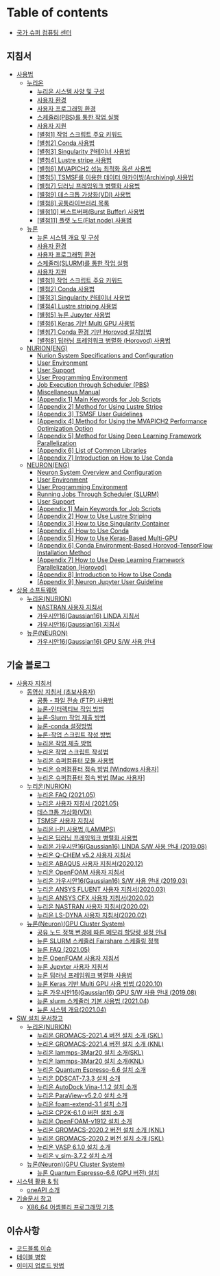 # Table of contents

* [국가 슈퍼 컴퓨팅 센터](README.md)

## 지침서 <a href="#userguide" id="userguide"></a>

* [사용법](userguide/manual/README.md)
  * [누리온](userguide/manual/nurion/README.md)
    * [누리온 시스템 사양 및 구성](userguide/manual/nurion/nurion-system-overview-and-configuration.md)
    * [사용자 환경](userguide/manual/nurion/user-experience.md)
    * [사용자 프로그래밍 환경](userguide/manual/nurion/user-programming-environment.md)
    * [스케줄러(PBS)를 통한 작업 실행](userguide/manual/nurion/running-jobs-through-scheduler-pbs.md)
    * [사용자 지원](userguide/manual/nurion/user-support.md)
    * [\[별첨1\] 작업 스크립트 주요 키워드](userguide/manual/nurion/appendix-1-main-keywords-for-job-scripts.md)
    * [\[별첨2\] Conda 사용법](userguide/manual/nurion/appendix-2-how-to-use-conda.md)
    * [\[별첨3\] Singularity 컨테이너 사용법](userguide/manual/nurion/appendix-3-how-to-use-singularity-container.md)
    * [\[별첨4\] Lustre stripe 사용법](userguide/manual/nurion/appendix-4-how-to-use-lustre-striping.md)
    * [\[별첨6\] MVAPICH2 성능 최적화 옵션 사용법](userguide/manual/nurion/appendix-6-method-for-using-the-mvapich2-performance-optimization-option.md)
    * [\[별첨5\] TSMSF를 이용한 데이터 아카이빙(Archiving) 사용법](userguide/manual/nurion/appendix-5-tsmsf-user-guidelines.md)
    * [\[별첨7\] 딥러닝 프레임워크 병렬화 사용법](userguide/manual/nurion/appendix-7-method-for-using-deep-learning-framework-parallelization.md)
    * [\[별첨9\] 데스크톱 가상화(VDI) 사용법](userguide/manual/nurion/appendix-9-how-to-use-vdi.md)
    * [\[별첨8\] 공통라이브러리 목록](userguide/manual/nurion/appendix-8-list-of-common-libraries.md)
    * [\[별첨10\] 버스트버퍼(Burst Buffer) 사용법](userguide/manual/nurion/appendix-10-how-to-use-burst-buffer.md)
    * [\[별첨11\] 플랫 노드(Flat node) 사용법](userguide/manual/nurion/appendix-11-how-to-use-flat-node.md)
  * [뉴론](userguide/manual/neuron/README.md)
    * [뉴론 시스템 개요 및 구성](userguide/manual/neuron/neuron-system-overview-and-configuration.md)
    * [사용자 환경](userguide/manual/neuron/user-environment.md)
    * [사용자 프로그래밍 환경](userguide/manual/neuron/user-programming-environment.md)
    * [스케줄러(SLURM)를 통한 작업 실행](userguide/manual/neuron/running-jobs-through-scheduler-slurm.md)
    * [사용자 지원](userguide/manual/neuron/user-support.md)
    * [\[별첨1\] 작업 스크립트 주요 키워드](userguide/manual/neuron/appendix-1-main-keywords-for-job-scripts.md)
    * [\[별첨2\] Conda 사용법](userguide/manual/neuron/appendix-2-how-to-use-conda.md)
    * [\[별첨3\] Singularity 컨테이너 사용법](userguide/manual/neuron/appendix-3-how-to-use-singularity-container.md)
    * [\[별첨4\] Lustre striping 사용법](userguide/manual/neuron/appendix-4-how-to-use-lustre-striping.md)
    * [\[별첨5\] 뉴론 Jupyter 사용법](userguide/manual/neuron/appendix-5-neuron-jupyter-user-guideline.md)
    * [\[별첨6\] Keras 기반 Multi GPU 사용법](userguide/manual/neuron/appendix-6-how-to-use-keras-based-multi-gpu.md)
    * [\[별첨7\] Conda 환경 기반 Horovod 설치방법](userguide/manual/neuron/appendix-7-conda-environment-based-horovod-tensorflow-installation-method.md)
    * [\[별첨8\] 딥러닝 프레임워크 병렬화 (Horovod) 사용법](userguide/manual/neuron/appendix-8-how-to-use-deep-learning-framework-parallelization-horovod.md)
  * [NURION(ENG)](userguide/manual/nurion-eng/README.md)
    * [Nurion System Specifications and Configuration](userguide/manual/nurion-eng/specifications-and-configuration.md)
    * [User Environment](userguide/manual/nurion-eng/user-environment.md)
    * [User Support](userguide/manual/nurion-eng/user-support.md)
    * [User Programming Environment](userguide/manual/nurion-eng/user-programming-environment.md)
    * [Job Execution through Scheduler (PBS)](userguide/manual/nurion-eng/job-execution-through-scheduler-pbs.md)
    * [Miscellaneous Manual](userguide/manual/nurion-eng/miscellaneous-manual.md)
    * [\[Appendix 1\] Main Keywords for Job Scripts](userguide/manual/nurion-eng/appendix-1-main-keywords-for-job-scripts.md)
    * [\[Appendix 2\] Method for Using Lustre Stripe](userguide/manual/nurion-eng/appendix-2-method-for-using-lustre-stripe.md)
    * [\[Appendix 3\] TSMSF User Guidelines](userguide/manual/nurion-eng/appendix-3-tsmsf-user-guidelines.md)
    * [\[Appendix 4\] Method for Using the MVAPICH2 Performance Optimization Option](userguide/manual/nurion-eng/appendix-4-method-for-using-the-mvapich2-performance-optimization-option.md)
    * [\[Appendix 5\] Method for Using Deep Learning Framework Parallelization](userguide/manual/nurion-eng/appendix-5-method-for-using-deep-learning-framework-parallelization.md)
    * [\[Appendix 6\] List of Common Libraries](userguide/manual/nurion-eng/appendix-6-list-of-common-libraries.md)
    * [\[Appendix 7\] Introduction on How to Use Conda](userguide/manual/nurion-eng/appendix-7-introduction-on-how-to-use-conda.md)
  * [NEURON(ENG)](userguide/manual/neuron-eng/README.md)
    * [Neuron System Overview and Configuration](userguide/manual/neuron-eng/neuron-system-overview-and-configuration.md)
    * [User Environment](userguide/manual/neuron-eng/user-environment.md)
    * [User Programming Environment](userguide/manual/neuron-eng/user-programming-environment.md)
    * [Running Jobs Through Scheduler (SLURM)](userguide/manual/neuron-eng/running-jobs-through-scheduler-slurm.md)
    * [User Support](userguide/manual/neuron-eng/user-support.md)
    * [\[Appendix 1\] Main Keywords for Job Scripts](userguide/manual/neuron-eng/appendix-1-main-keywords-for-job-scripts.md)
    * [\[Appendix 2\] How to Use Lustre Striping](userguide/manual/neuron-eng/appendix-2-how-to-use-lustre-striping.md)
    * [\[Appendix 3\] How to Use Singularity Container](userguide/manual/neuron-eng/appendix-3-how-to-use-singularity-container.md)
    * [\[Appendix 4\] How to Use Conda](userguide/manual/neuron-eng/appendix-4-how-to-use-conda.md)
    * [\[Appendix 5\] How to Use Keras-Based Multi-GPU](userguide/manual/neuron-eng/appendix-5-how-to-use-keras-based-multi-gpu.md)
    * [\[Appendix 6\] Conda Environment-Based Horovod-TensorFlow Installation Method](userguide/manual/neuron-eng/appendix-6-conda-environment-based-horovod-tensorflow-installation-method.md)
    * [\[Appendix 7\] How to Use Deep Learning Framework Parallelization (Horovod)](userguide/manual/neuron-eng/appendix-7-how-to-use-deep-learning-framework-parallelization-horovod.md)
    * [\[Appendix 8\] Introduction to How to Use Conda](userguide/manual/neuron-eng/appendix-8-introduction-to-how-to-use-conda.md)
    * [\[Appendix 9\] Neuron Jupyter User Guideline](userguide/manual/neuron-eng/appendix-9-neuron-jupyter-user-guideline.md)
* [상용 소프트웨어](userguide/commercial-software/README.md)
  * [누리온(NURION)](userguide/commercial-software/nurion/README.md)
    * [NASTRAN 사용자 지침서](userguide/commercial-software/nurion/nastran-userguide.md)
    * [가우시안16(Gaussian16) LINDA 지침서](userguide/commercial-software/nurion/gaussian16-linda-userguide.md)
    * [가우시안16(Gaussian16) 지침서](userguide/commercial-software/nurion/gaussian16-userguide.md)
  * [뉴론(NEURON)](userguide/commercial-software/neuron/README.md)
    * [가우시안16(Gaussian16) GPU S/W 사용 안내](userguide/commercial-software/neuron/gaussian16-gpu-sw-userguide.md)

## 기술 블로그 <a href="#blog" id="blog"></a>

* [사용자 지침서](blog/userguide/README.md)
  * [동영상 지침서 (초보사용자)](blog/userguide/video/README.md)
    * [공통 - 파일 전송 (FTP) 사용법](blog/userguide/video/common-file-transfer-usage.md)
    * [뉴론-인터렉티브 작업 방법](blog/userguide/video/neuron-how-to-work-interactive.md)
    * [뉴론-Slurm 작업 제출 방법](blog/userguide/video/neuron-how-to-submit-slurm-jobs.md)
    * [뉴론-conda 설정방법](blog/userguide/video/neuron-how-to-set-up-conda.md)
    * [뉴론-작업 스크립트 작성 방법](blog/userguide/video/neuron-how-to-write-a-job-script.md)
    * [누리온 작업 제출 방법](blog/userguide/video/nurion-how-to-submit-job.md)
    * [누리온 작업 스크립트 작성법](blog/userguide/video/nurion-how-to-write-job-script.md)
    * [누리온 슈퍼컴퓨터 모듈 사용법](blog/userguide/video/nurion-how-to-use-supercomputer-mudule.md)
    * [누리온 슈퍼컴퓨터 접속 방법 \[Windows 사용자\]](blog/userguide/video/nurion-how-to-connect-supercomputer-window-user.md)
    * [누리온 슈퍼컴퓨터 접속 방법 \[Mac 사용자\]](blog/userguide/video/nurion-how-to-connect-supercomputer-mac-user.md)
  * [누리온(NURION)](blog/userguide/nurion/README.md)
    * [누리온 FAQ (2021.05)](blog/userguide/nurion/nurion-faq-2021-05.md)
    * [누리온 사용자 지침서 (2021.05)](blog/userguide/nurion/nurion-userguide-2021-05.md)
    * [데스크톱 가상화(VDI)](blog/userguide/nurion/desktop-virtualization-vdi.md)
    * [TSMSF 사용자 지침서](blog/userguide/nurion/tsmsf-userguide.md)
    * [누리온 i-PI 사용법 (LAMMPS)](blog/userguide/nurion/nurion-i-pi-userguide-lammps.md)
    * [누리온 딥러닝 프레임워크 병렬화 사용법](blog/userguide/nurion/nurion-how-to-use-deep-learning-framework-parallelization.md)
    * [누리온 가우시안16(Gaussian16) LINDA S/W 사용 안내 (2019.08)](blog/userguide/nurion/nurion-gaussian16-linda-sw-guide-2019-08.md)
    * [누리온 Q-CHEM v5.2 사용자 지침서](blog/userguide/nurion/nurion-q-chem-v5-2-userguide.md)
    * [누리온 ABAQUS 사용자 지침서(2020.12)](blog/userguide/nurion/nurion-abaqus-userguide-2020-12.md)
    * [누리온 OpenFOAM 사용자 지침서](blog/userguide/nurion/nurion-openfoam-userguide.md)
    * [누리온 가우시안16(Gaussian16) S/W 사용 안내 (2019.03)](blog/userguide/nurion/nurion-gaussian17-sw-guide-2019-03.md)
    * [누리온 ANSYS FLUENT 사용자 지침서(2020.03)](blog/userguide/nurion/nurion-ansys-fluent-userguide-2020-03.md)
    * [누리온 ANSYS CFX 사용자 지침서(2020.02)](blog/userguide/nurion/nurion-ansys-cfx-userguide-2020-02.md)
    * [누리온 NASTRAN 사용자 지침서(2020.02)](blog/userguide/nurion/nurion-nastran-userguide-2020-02.md)
    * [누리온 LS-DYNA 사용자 지침서(2020.02)](blog/userguide/nurion/nurion-ls-dyna-userguide-2020-02.md)
  * [뉴론(Neuron)(GPU Cluster System)](blog/userguide/neuron/README.md)
    * [공유 노드 정책 변경에 따른 메모리 할당량 설정 안내](blog/userguide/neuron/setting-memory-quota.md)
    * [뉴론 SLURM 스케줄러 Fairshare 스케줄링 정책](blog/userguide/neuron/neuron-fairshare-scheduling-policy-in-slurm-scheduler.md)
    * [뉴론 FAQ (2021.05)](blog/userguide/neuron/neuron-faq-2021-05.md)
    * [뉴론 OpenFOAM 사용자 지침서](blog/userguide/neuron/neuron-openfoam-userguide.md)
    * [뉴론 Jupyter 사용자 지침서](blog/userguide/neuron/neuron-jupyter-userguide.md)
    * [뉴론 딥러닝 프레임워크 병렬화 사용법](blog/userguide/neuron/neuron-how-to-use-deep-learning-framework-parallelization.md)
    * [뉴론 Keras 기반 Multi GPU 사용 방법 (2020.10)](blog/userguide/neuron/neuron-how-to-use-keras-based-multi-gpu-2020-10.md)
    * [뉴론 가우시안16(Gaussian16) GPU S/W 사용 안내 (2019.08)](blog/userguide/neuron/neuron-gaussian16-gpu-sw-userguide-2019-08.md)
    * [뉴론 slurm 스케쥴러 기본 사용법 (2021.04)](blog/userguide/neuron/neuron-slurm-scheduler-basic-usage-2021-04.md)
    * [뉴론 시스템 개요(2021.04)](blog/userguide/neuron/neuron-system-overview-2021-04.md)
* [SW 설치 문서창고](blog/sw-install-doc/README.md)
  * [누리온(NURION)](blog/sw-install-doc/nurion/README.md)
    * [누리온 GROMACS-2021.4 버전 설치 소개 (SKL)](blog/sw-install-doc/nurion/nurion-gromacs-2021-4-install-skl.md)
    * [누리온 GROMACS-2021.4 버전 설치 소개 (KNL)](blog/sw-install-doc/nurion/nurion-gromacs-2021-4-install-knl.md)
    * [누리온 lammps-3Mar20 설치 소개(SKL)](blog/sw-install-doc/nurion/nurion-lammps-3Mar20-install-skl.md)
    * [누리온 lammps-3Mar20 설치 소개(KNL)](<blog/sw-install-doc/nurion/nurion-lammps-3Mar20 install-knl.md>)
    * [누리온 Quantum Espresso-6.6 설치 소개](<blog/sw-install-doc/nurion/nurion-Quantum Espresso-6.6-install.md>)
    * [누리온 DDSCAT-7.3.3 설치 소개](blog/sw-install-doc/nurion/nurion-ddscat-7.3.3-install.md)
    * [누리온 AutoDock Vina-1.1.2 설치 소개](blog/sw-install-doc/nurion/nurion-autodock-vina-1.1.2-install.md)
    * [누리온 ParaView-v5.2.0 설치 소개](blog/sw-install-doc/nurion/nurion-paraview-v5.2.0-install.md)
    * [누리온 foam-extend-3.1 설치 소개](blog/sw-install-doc/nurion/foam-extend-3.1-install.md)
    * [누리온 CP2K-6.1.0 버전 설치 소개](blog/sw-install-doc/nurion/cp2k-6.1.0-install.md)
    * [누리온 OpenFOAM-v1912 설치 소개](blog/sw-install-doc/nurion/nurion-openfoam-v1912-install.md)
    * [누리온 GROMACS-2020.2 버전 설치 소개 (KNL)](blog/sw-install-doc/nurion/gromacs-2020.2-install.md)
    * [누리온 GROMACS-2020.2 버전 설치 소개 (SKL)](blog/sw-install-doc/nurion/gromacs-2020.2-install-skl.md)
    * [누리온 VASP 6.1.0 설치 소개](blog/sw-install-doc/nurion/vasp-6.1.0-install.md)
    * [누리온 v\_sim-3.7.2 설치 소개](blog/sw-install-doc/nurion/v\_sim-3.7.2-install.md)
  * [뉴론(Neuron)(GPU Cluster System)](blog/sw-install-doc/neuron/README.md)
    * [뉴론 Quantum Espresso-6.6 (GPU 버전) 설치](blog/sw-install-doc/neuron/neuron-quantum-espresso-6-6-install.md)
* [시스템 활용 & 팁](blog/usage-tip/README.md)
  * [oneAPI 소개](blog/usage-tip/openapi-about.md)
* [기술문서 창고](blog/technic-doc/README.md)
  * [X86\_64 어셈블리 프로그래밍 기초](blog/technic-doc/x86-64-assembly-programming-basic.md)

## 이슈사항 <a href="#issue" id="issue"></a>

* [코드블록 이슈](issue/codeblock.md)
* [테이블 병합](issue/table-merge.md)
* [이미지 업로드 방법](issue/test.md)
